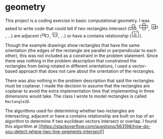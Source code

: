 # geometry

This project is a coding exercise in basic computational geometry. 
I was asked to write code that could tell if two rectangles intersect 
(![intersect1.png](documentation/resources/intersect1.png), 
![intersect2.png](documentation/resources/intersect2.png), 
![intersect3.png](documentation/resources/intersect3.png), ...) are adjacent 
(![adjacent1.png](documentation/resources/adjacent1.png), 
![adjacent2.png](documentation/resources/adjacent2.png), ...) or have a contains
relationship (![contains1.png](documentation/resources/contains1.png)).

Though the example drawings show rectangles that have the same orientation
(the edges of the rectangle are parallel or perpendicular to each other),
this was not included as a constraint in the problem statement.
Since there was nothing in the problem description that constrained the
rectangles from being rotated in different orientations, I used a
vector-based approach that does not care about the orientation of the
rectangles. 

There was also nothing in the problem description that said the rectangles
must be coplanar. I made the decision to assume that the rectangles are
coplanar to avoid the extra implementation time that implementing in three
dimensions would take. The class I wrote to model rectangles is called
`Rectangle2D`.

The algorithms used for determining whether two rectangles are intersecting,
adjacent or have a contains relationship are built on top of an algorithm to
determine if two euclidean vectors intersect or overlap. I found this
algorithm at 
[[https://stackoverflow.com/questions/563198/how-do-you-detect-where-two-line-segments-intersect]]